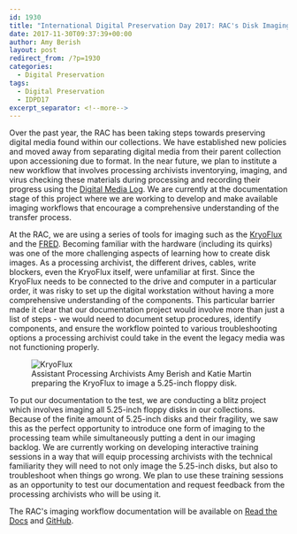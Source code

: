 ```yaml
---
id: 1930
title: "International Digital Preservation Day 2017: RAC's Disk Imaging Workflow Documentation Project"
date: 2017-11-30T09:37:39+00:00
author: Amy Berish
layout: post
redirect_from: /?p=1930
categories:
  - Digital Preservation
tags:
  - Digital Preservation
  - IDPD17
excerpt_separator: <!--more-->
---
```

Over the past year, the RAC has been taking steps towards preserving digital media found within our collections. We have established new policies and moved away from separating digital media from their parent collection upon accessioning due to format. In the near future, we plan to institute a new workflow that involves processing archivists inventorying, imaging, and virus checking these materials during processing and recording their progress using the [Digital Media Log](http://blog.rockarch.org/?p=1643). We are currently at the documentation stage of this project where we are working to develop and make available imaging workflows that encourage a comprehensive understanding of the transfer process.<!--more-->

At the RAC, we are using a series of tools for imaging such as the [KryoFlux](https://www.kryoflux.com/) and the [FRED](https://www.digitalintelligence.com/products/fred/). Becoming familiar with the hardware (including its quirks) was one of the more challenging aspects of learning how to create disk images. As a processing archivist, the different drives, cables, write blockers, even the KryoFlux itself, were unfamiliar at first. Since the KryoFlux needs to be connected to the drive and computer in a particular order, it was risky to set up the digital workstation without having a more comprehensive understanding of the components. This particular barrier made it clear that our documentation project would involve more than just a list of steps - we would need to document setup procedures, identify components, and ensure the workflow pointed to various troubleshooting options a processing archivist could take in the event the legacy media was not functioning properly.

<figure>
<img src="{{ site.baseurl }}/wp-content/uploads/2017/11/IMG_5989.jpg" alt="KryoFlux">
<figcaption>Assistant Processing Archivists Amy Berish and Katie Martin preparing the KryoFlux to image a 5.25-inch floppy disk.</figcaption>
</figure>

To put our documentation to the test, we are conducting a blitz project which involves imaging all 5.25-inch floppy disks in our collections. Because of the finite amount of 5.25-inch disks and their fragility, we saw this as the perfect opportunity to introduce one form of imaging to the processing team while simultaneously putting a dent in our imaging backlog. We are currently working on developing interactive training sessions in a way that will equip processing archivists with the technical familiarity they will need to not only image the 5.25-inch disks, but also to troubleshoot when things go wrong. We plan to use these training sessions as an opportunity to test our documentation and request feedback from the processing archivists who will be using it.

The RAC's imaging workflow documentation will be available on [Read the Docs](http://digital-media-transfer-workflow.readthedocs.io/en/latest/) and [GitHub](https://github.com/RockefellerArchiveCenter/dm_transfer_workflow).
